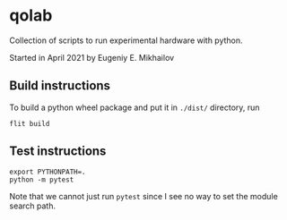 # qolab

Collection of scripts to run experimental hardware with python.

Started in April 2021 by Eugeniy E. Mikhailov

## Build instructions

To build a python wheel package and put it in `./dist/` directory, run

~~~~~
flit build
~~~~~

## Test instructions

~~~~~
export PYTHONPATH=.
python -m pytest 
~~~~~

Note that we cannot just run `pytest` since I see no way to set the module search path.

